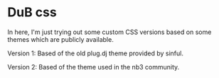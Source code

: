 # DuB css

In here, I'm just trying out some custom CSS versions based on some themes which are publicly available.

Version 1:
Based of the old plug.dj theme provided by sinful.

Version 2:
Based of the theme used in the nb3 community.
